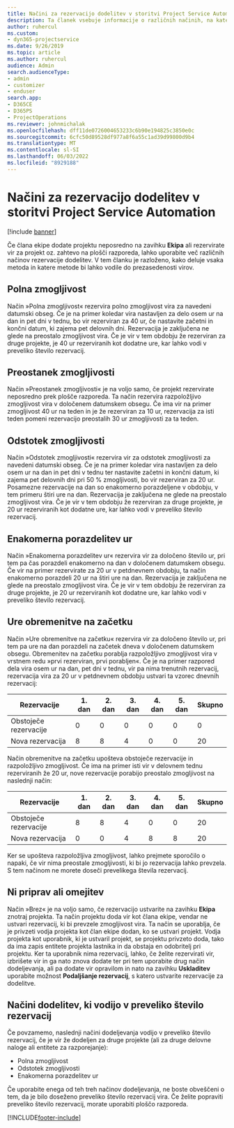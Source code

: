 ```yaml
---
title: Načini za rezervacijo dodelitev v storitvi Project Service Automation
description: Ta članek vsebuje informacije o različnih načinih, na katere lahko rezervirate dodelitve.
author: ruhercul
ms.custom:
- dyn365-projectservice
ms.date: 9/26/2019
ms.topic: article
ms.author: ruhercul
audience: Admin
search.audienceType:
- admin
- customizer
- enduser
search.app:
- D365CE
- D365PS
- ProjectOperations
ms.reviewer: johnmichalak
ms.openlocfilehash: dff11de0726004653233c6b90e194825c3850e0c
ms.sourcegitcommit: 6cfc50d89528df977a8f6a55c1ad39d99800d9b4
ms.translationtype: MT
ms.contentlocale: sl-SI
ms.lasthandoff: 06/03/2022
ms.locfileid: "8929188"
---
```

# <a name="booking-allocation-methods-in-project-service-automation"></a>Načini za rezervacijo dodelitev v storitvi Project Service Automation

[!include [banner](../includes/psa-now-project-operations.md)]

Če člana ekipe dodate projektu neposredno na zavihku **Ekipa** ali rezervirate vir za projekt oz. zahtevo na plošči razporeda, lahko uporabite več različnih načinov rezervacije dodelitev. V tem članku je razloženo, kako deluje vsaka metoda in katere metode bi lahko vodile do prezasedenosti virov.

## <a name="full-capacity"></a>Polna zmogljivost 
Način »Polna zmogljivost« rezervira polno zmogljivost vira za navedeni datumski obseg. Če je na primer koledar vira nastavljen za delo osem ur na dan in pet dni v tednu, bo vir rezerviran za 40 ur, če nastavite začetni in končni datum, ki zajema pet delovnih dni. Rezervacija je zaključena ne glede na preostalo zmogljivost vira. Če je vir v tem obdobju že rezerviran za druge projekte, je 40 ur rezerviranih kot dodatne ure, kar lahko vodi v preveliko število rezervacij.

## <a name="remaining-capacity"></a>Preostanek zmogljivosti
Način »Preostanek zmogljivosti« je na voljo samo, če projekt rezervirate neposredno prek plošče razporeda. Ta način rezervira razpoložljivo zmogljivost vira v določenem datumskem obsegu. Če ima vir na primer zmogljivost 40 ur na teden in je že rezerviran za 10 ur, rezervacija za isti teden pomeni rezervacijo preostalih 30 ur zmogljivosti za ta teden.

## <a name="percentage-capacity"></a>Odstotek zmogljivosti
Način »Odstotek zmogljivosti« rezervira vir za odstotek zmogljivosti za navedeni datumski obseg. Če je na primer koledar vira nastavljen za delo osem ur na dan in pet dni v tednu ter nastavite začetni in končni datum, ki zajema pet delovnih dni pri 50 % zmogljivosti, bo vir rezerviran za 20 ur. Posamezne rezervacije na dan so enakomerno porazdeljene v obdobju, v tem primeru štiri ure na dan. Rezervacija je zaključena ne glede na preostalo zmogljivost vira. Če je vir v tem obdobju že rezerviran za druge projekte, je 20 ur rezerviranih kot dodatne ure, kar lahko vodi v preveliko število rezervacij.

## <a name="evenly-distribute-hours"></a>Enakomerna porazdelitev ur
Način »Enakomerna porazdelitev ur« rezervira vir za določeno število ur, pri tem pa čas porazdeli enakomerno na dan v določenem datumskem obsegu. Če vir na primer rezervirate za 20 ur v petdnevnem obdobju, ta način enakomerno porazdeli 20 ur na štiri ure na dan. Rezervacija je zaključena ne glede na preostalo zmogljivost vira. Če je vir v tem obdobju že rezerviran za druge projekte, je 20 ur rezerviranih kot dodatne ure, kar lahko vodi v preveliko število rezervacij.

## <a name="front-load-hours"></a>Ure obremenitve na začetku
Način »Ure obremenitve na začetku« rezervira vir za določeno število ur, pri tem pa ure na dan porazdeli na začetek dneva v določenem datumskem obsegu. Obremenitev na začetku porablja razpoložljivo zmogljivost vira v vrstnem redu »prvi rezerviran, prvi porabljen«. Če je na primer razpored dela vira osem ur na dan, pet dni v tednu, vir pa nima trenutnih rezervacij, rezervacija vira za 20 ur v petdnevnem obdobju ustvari ta vzorec dnevnih rezervacij: 

|         Rezervacije          |    1. dan    |    2. dan    |    3. dan    |    4. dan    |    5. dan    |    Skupno    |
|---------------------------|-------------|-------------|-------------|-------------|-------------|-------------|
|    Obstoječe rezervacije    |    0        |    0        |    0        |    0        |    0        |    0        |
|    Nova rezervacija          |    8        |    8        |    4        |    0        |    0        |    20       |

Način obremenitve na začetku upošteva obstoječe rezervacije in razpoložljivo zmogljivost. Če ima na primer isti vir v delovnem tednu rezerviranih že 20 ur, nove rezervacije porabijo preostalo zmogljivost na naslednji način:

|   Rezervacije          | 1. dan | 2. dan | 3. dan | 4. dan | 5. dan | Skupno |
|---------------------|-------|-------|-------|-------|-------|-------|
| Obstoječe rezervacije | 8     | 8     | 4     | 0     | 0     | 20    |
| Nova rezervacija       | 0     | 0     | 4     | 8     | 8     | 20    |

Ker se upošteva razpoložljiva zmogljivost, lahko prejmete sporočilo o napaki, če vir nima preostale zmogljivosti, ki bi jo rezervacija lahko prevzela. S tem načinom ne morete doseči prevelikega števila rezervacij.

## <a name="none"></a>Ni priprav ali omejitev
Način »Brez« je na voljo samo, če rezervacijo ustvarite na zavihku **Ekipa** znotraj projekta. Ta način projektu doda vir kot člana ekipe, vendar ne ustvari rezervacij, ki bi prevzele zmogljivost vira. Ta način se uporablja, če je privzeti vodja projekta kot član ekipe dodan, ko se ustvari projekt. Vodja projekta kot uporabnik, ki je ustvaril projekt, se projektu privzeto doda, tako da ima zapis entitete projekta lastnika in da obstaja en odobritelj pri projektu. Ker ta uporabnik nima rezervacij, lahko, če želite rezervirati vir, izbrišete vir in ga nato znova dodate ter pri tem uporabite drug način dodeljevanja, ali pa dodate vir opravilom in nato na zavihku **Uskladitev** uporabite možnost **Podaljšanje rezervacij**, s katero ustvarite rezervacije za dodelitve.

## <a name="allocation-methods-that-lead-to-overbooking"></a>Načini dodelitev, ki vodijo v preveliko število rezervacij
Če povzamemo, naslednji načini dodeljevanja vodijo v preveliko število rezervacij, če je vir že dodeljen za druge projekte (ali za druge delovne naloge ali entitete za razporejanje):

- Polna zmogljivost
- Odstotek zmogljivosti
- Enakomerna porazdelitev ur

Če uporabite enega od teh treh načinov dodeljevanja, ne boste obveščeni o tem, da je bilo doseženo preveliko število rezervacij vira. Če želite popraviti preveliko število rezervacij, morate uporabiti ploščo razporeda.


[!INCLUDE[footer-include](../includes/footer-banner.md)]
